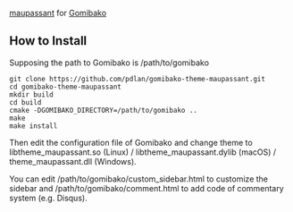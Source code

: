 [maupassant](https://github.com/pagecho/maupassant) for [Gomibako](https://github.com/pdlan/gomibako)

## How to Install

Supposing the path to Gomibako is /path/to/gomibako

```
git clone https://github.com/pdlan/gomibako-theme-maupassant.git
cd gomibako-theme-maupassant
mkdir build
cd build
cmake -DGOMIBAKO_DIRECTORY=/path/to/gomibako ..
make
make install
```

Then edit the configuration file of Gomibako and change theme to libtheme_maupassant.so (Linux) / libtheme_maupassant.dylib (macOS) / theme_maupassant.dll (Windows).

You can edit /path/to/gomibako/custom_sidebar.html to customize the sidebar
and /path/to/gomibako/comment.html to add code of commentary system (e.g. Disqus).